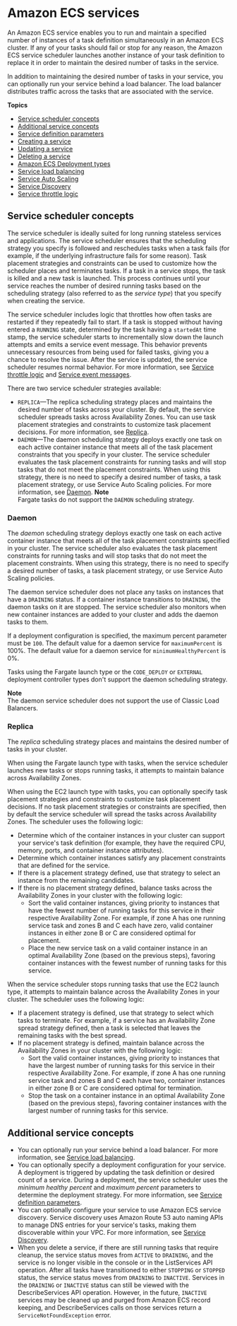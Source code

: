 # Amazon ECS services<a name="ecs_services"></a>

An Amazon ECS service enables you to run and maintain a specified number of instances of a task definition simultaneously in an Amazon ECS cluster\. If any of your tasks should fail or stop for any reason, the Amazon ECS service scheduler launches another instance of your task definition to replace it in order to maintain the desired number of tasks in the service\.

In addition to maintaining the desired number of tasks in your service, you can optionally run your service behind a load balancer\. The load balancer distributes traffic across the tasks that are associated with the service\.

**Topics**
+ [Service scheduler concepts](#service_scheduler)
+ [Additional service concepts](#service_concepts)
+ [Service definition parameters](service_definition_parameters.md)
+ [Creating a service](create-service.md)
+ [Updating a service](update-service.md)
+ [Deleting a service](delete-service.md)
+ [Amazon ECS Deployment types](deployment-types.md)
+ [Service load balancing](service-load-balancing.md)
+ [Service Auto Scaling](service-auto-scaling.md)
+ [Service Discovery](service-discovery.md)
+ [Service throttle logic](service-throttle-logic.md)

## Service scheduler concepts<a name="service_scheduler"></a>

The service scheduler is ideally suited for long running stateless services and applications\. The service scheduler ensures that the scheduling strategy you specify is followed and reschedules tasks when a task fails \(for example, if the underlying infrastructure fails for some reason\)\. Task placement strategies and constraints can be used to customize how the scheduler places and terminates tasks\. If a task in a service stops, the task is killed and a new task is launched\. This process continues until your service reaches the number of desired running tasks based on the scheduling strategy \(also referred to as the *service type*\) that you specify when creating the service\.

The service scheduler includes logic that throttles how often tasks are restarted if they repeatedly fail to start\. If a task is stopped without having entered a `RUNNING` state, determined by the task having a `startedAt` time stamp, the service scheduler starts to incrementally slow down the launch attempts and emits a service event message\. This behavior prevents unnecessary resources from being used for failed tasks, giving you a chance to resolve the issue\. After the service is updated, the service scheduler resumes normal behavior\. For more information, see [Service throttle logic](service-throttle-logic.md) and [Service event messages](service-event-messages.md)\.

There are two service scheduler strategies available:
+ `REPLICA`—The replica scheduling strategy places and maintains the desired number of tasks across your cluster\. By default, the service scheduler spreads tasks across Availability Zones\. You can use task placement strategies and constraints to customize task placement decisions\. For more information, see [Replica](#service_scheduler_replica)\.
+ `DAEMON`—The daemon scheduling strategy deploys exactly one task on each active container instance that meets all of the task placement constraints that you specify in your cluster\. The service scheduler evaluates the task placement constraints for running tasks and will stop tasks that do not meet the placement constraints\. When using this strategy, there is no need to specify a desired number of tasks, a task placement strategy, or use Service Auto Scaling policies\. For more information, see [Daemon](#service_scheduler_daemon)\.
**Note**  
Fargate tasks do not support the `DAEMON` scheduling strategy\.

### Daemon<a name="service_scheduler_daemon"></a>

The *daemon* scheduling strategy deploys exactly one task on each active container instance that meets all of the task placement constraints specified in your cluster\. The service scheduler also evaluates the task placement constraints for running tasks and will stop tasks that do not meet the placement constraints\. When using this strategy, there is no need to specify a desired number of tasks, a task placement strategy, or use Service Auto Scaling policies\.

The daemon service scheduler does not place any tasks on instances that have a `DRAINING` status\. If a container instance transitions to `DRAINING`, the daemon tasks on it are stopped\. The service scheduler also monitors when new container instances are added to your cluster and adds the daemon tasks to them\.

If a deployment configuration is specified, the maximum percent parameter must be `100`\. The default value for a daemon service for `maximumPercent` is 100%\. The default value for a daemon service for `minimumHealthyPercent` is 0%\.

Tasks using the Fargate launch type or the `CODE_DEPLOY` or `EXTERNAL` deployment controller types don't support the daemon scheduling strategy\.

**Note**  
The daemon service scheduler does not support the use of Classic Load Balancers\.

### Replica<a name="service_scheduler_replica"></a>

The *replica* scheduling strategy places and maintains the desired number of tasks in your cluster\.

When using the Fargate launch type with tasks, when the service scheduler launches new tasks or stops running tasks, it attempts to maintain balance across Availability Zones\.

When using the EC2 launch type with tasks, you can optionally specify task placement strategies and constraints to customize task placement decisions\. If no task placement strategies or constraints are specified, then by default the service scheduler will spread the tasks across Availability Zones\. The scheduler uses the following logic:
+ Determine which of the container instances in your cluster can support your service's task definition \(for example, they have the required CPU, memory, ports, and container instance attributes\)\.
+ Determine which container instances satisfy any placement constraints that are defined for the service\.
+ If there is a placement strategy defined, use that strategy to select an instance from the remaining candidates\.
+ If there is no placement strategy defined, balance tasks across the Availability Zones in your cluster with the following logic:
  + Sort the valid container instances, giving priority to instances that have the fewest number of running tasks for this service in their respective Availability Zone\. For example, if zone A has one running service task and zones B and C each have zero, valid container instances in either zone B or C are considered optimal for placement\.
  + Place the new service task on a valid container instance in an optimal Availability Zone \(based on the previous steps\), favoring container instances with the fewest number of running tasks for this service\.

When the service scheduler stops running tasks that use the EC2 launch type, it attempts to maintain balance across the Availability Zones in your cluster\. The scheduler uses the following logic: 
+ If a placement strategy is defined, use that strategy to select which tasks to terminate\. For example, if a service has an Availability Zone spread strategy defined, then a task is selected that leaves the remaining tasks with the best spread\.
+ If no placement strategy is defined, maintain balance across the Availability Zones in your cluster with the following logic:
  + Sort the valid container instances, giving priority to instances that have the largest number of running tasks for this service in their respective Availability Zone\. For example, if zone A has one running service task and zones B and C each have two, container instances in either zone B or C are considered optimal for termination\.
  + Stop the task on a container instance in an optimal Availability Zone \(based on the previous steps\), favoring container instances with the largest number of running tasks for this service\.

## Additional service concepts<a name="service_concepts"></a>
+ You can optionally run your service behind a load balancer\. For more information, see [Service load balancing](service-load-balancing.md)\.
+ You can optionally specify a deployment configuration for your service\. A deployment is triggered by updating the task definition or desired count of a service\. During a deployment, the service scheduler uses the *minimum healthy percent* and *maximum percent* parameters to determine the deployment strategy\. For more information, see [Service definition parameters](service_definition_parameters.md)\.
+ You can optionally configure your service to use Amazon ECS service discovery\. Service discovery uses Amazon Route 53 auto naming APIs to manage DNS entries for your service's tasks, making them discoverable within your VPC\. For more information, see [Service Discovery](service-discovery.md)\.
+ When you delete a service, if there are still running tasks that require cleanup, the service status moves from `ACTIVE` to `DRAINING`, and the service is no longer visible in the console or in the ListServices API operation\. After all tasks have transitioned to either `STOPPING` or `STOPPED` status, the service status moves from `DRAINING` to `INACTIVE`\. Services in the `DRAINING` or `INACTIVE` status can still be viewed with the DescribeServices API operation\. However, in the future, `INACTIVE` services may be cleaned up and purged from Amazon ECS record keeping, and DescribeServices calls on those services return a `ServiceNotFoundException` error\.